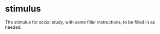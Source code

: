 # stimulus
The stimulus for social study, with some filler instructions, to be filled in as needed.

